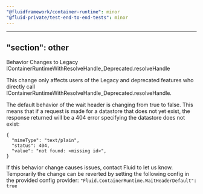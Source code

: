 ```yaml
---
"@fluidframework/container-runtime": minor
"@fluid-private/test-end-to-end-tests": minor
---
```

---
"section": other
---

Behavior Changes to Legacy IContainerRuntimeWithResolveHandle_Deprecated.resolveHandle

This change only affects users of the Legacy and deprecated features who directly call IContainerRuntimeWithResolveHandle_Deprecated.resolveHandle.

The default behavior of the wait header is changing from true to false. This means that if a request is made for a datastore that does not yet exist, the response returned will be a 404 error specifying the datastore does not exist:
```
{
  "mimeType": "text/plain",
  "status": 404,
  "value": "not found: <missing id>",
}
```

If this behavior change causes issues, contact Fluid to let us know. Temporarily the change can be reverted by setting the following config in the provided config provider:
`"Fluid.ContainerRuntime.WaitHeaderDefault": true`
